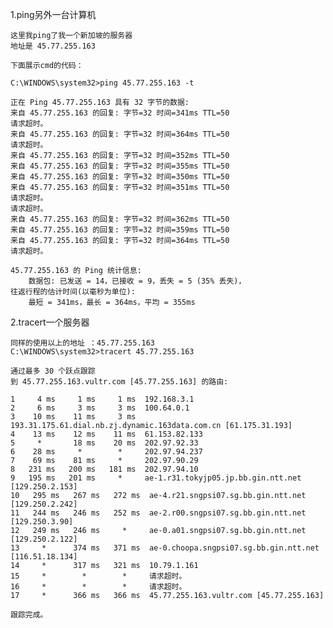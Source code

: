 1.ping另外一台计算机

    这里我ping了我一个新加坡的服务器
    地址是 45.77.255.163

    下面展示cmd的代码：

    C:\WINDOWS\system32>ping 45.77.255.163 -t

    正在 Ping 45.77.255.163 具有 32 字节的数据:
    来自 45.77.255.163 的回复: 字节=32 时间=341ms TTL=50
    请求超时。
    来自 45.77.255.163 的回复: 字节=32 时间=364ms TTL=50
    请求超时。
    来自 45.77.255.163 的回复: 字节=32 时间=352ms TTL=50
    来自 45.77.255.163 的回复: 字节=32 时间=355ms TTL=50
    来自 45.77.255.163 的回复: 字节=32 时间=350ms TTL=50
    来自 45.77.255.163 的回复: 字节=32 时间=351ms TTL=50
    请求超时。
    请求超时。
    来自 45.77.255.163 的回复: 字节=32 时间=362ms TTL=50
    来自 45.77.255.163 的回复: 字节=32 时间=359ms TTL=50
    来自 45.77.255.163 的回复: 字节=32 时间=364ms TTL=50
    请求超时。

    45.77.255.163 的 Ping 统计信息:
        数据包: 已发送 = 14，已接收 = 9，丢失 = 5 (35% 丢失)，
    往返行程的估计时间(以毫秒为单位):
        最短 = 341ms，最长 = 364ms，平均 = 355ms
    

2.tracert一个服务器

    同样的使用以上的地址 ：45.77.255.163
    C:\WINDOWS\system32>tracert 45.77.255.163

    通过最多 30 个跃点跟踪
    到 45.77.255.163.vultr.com [45.77.255.163] 的路由:

    1     4 ms     1 ms     1 ms  192.168.3.1
    2     6 ms     3 ms     3 ms  100.64.0.1
    3    10 ms    11 ms     3 ms  193.31.175.61.dial.nb.zj.dynamic.163data.com.cn [61.175.31.193]
    4    13 ms    12 ms    11 ms  61.153.82.133
    5     *       18 ms    20 ms  202.97.92.33
    6    28 ms     *        *     202.97.94.237
    7    69 ms    81 ms     *     202.97.90.29
    8   231 ms   200 ms   181 ms  202.97.94.10
    9   195 ms   201 ms     *     ae-1.r31.tokyjp05.jp.bb.gin.ntt.net [129.250.2.153]
    10   295 ms   267 ms   272 ms  ae-4.r21.sngpsi07.sg.bb.gin.ntt.net [129.250.2.242]
    11   244 ms   246 ms   252 ms  ae-2.r00.sngpsi07.sg.bb.gin.ntt.net [129.250.3.90]
    12   249 ms   246 ms     *     ae-0.a01.sngpsi07.sg.bb.gin.ntt.net [129.250.2.122]
    13     *      374 ms   371 ms  ae-0.choopa.sngpsi07.sg.bb.gin.ntt.net [116.51.18.134]
    14     *      317 ms   321 ms  10.79.1.161
    15     *        *        *     请求超时。
    16     *        *        *     请求超时。
    17     *      366 ms   366 ms  45.77.255.163.vultr.com [45.77.255.163]

    跟踪完成。